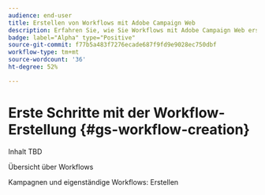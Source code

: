 ```yaml
---
audience: end-user
title: Erstellen von Workflows mit Adobe Campaign Web
description: Erfahren Sie, wie Sie Workflows mit Adobe Campaign Web erstellen
badge: label="Alpha" type="Positive"
source-git-commit: f77b5a483f7276ecade687f9fd9e9028ec750dbf
workflow-type: tm+mt
source-wordcount: '36'
ht-degree: 52%

---
```



# Erste Schritte mit der Workflow-Erstellung {#gs-workflow-creation}

Inhalt TBD

Übersicht über Workflows

Kampagnen und eigenständige Workflows: Erstellen
